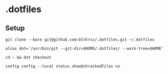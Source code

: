 # .dotfiles

## Setup

```
git clone --bare git@github.com:blntrsz/.dotfiles.git ~/.dotfiles
```

```
alias dot='/usr/bin/git --git-dir=$HOME/.dotfiles/ --work-tree=$HOME'
```

```
cd ~ && dot checkout
```

```
config config --local status.showUntrackedFiles no
```

